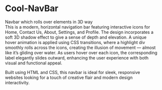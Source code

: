 # Cool-NavBar
Navbar which rolls over elements in 3D way
<br>
This is a modern, horizontal navigation bar featuring interactive icons for Home, 
Contact Us, About, Settings, and Profile. The design incorporates a soft 3D shadow effect to give a sense of depth and elevation.
A unique hover animation is applied using CSS transitions, where a highlight div smoothly rolls across the icons, creating the illusion of movement — almost like it’s gliding over water.
As users hover over each icon, the corresponding label elegantly slides outward, enhancing the user experience with both visual and functional appeal.

Built using HTML and CSS, this navbar is ideal for sleek, responsive websites looking for a touch of creative flair and modern design interactivity.
